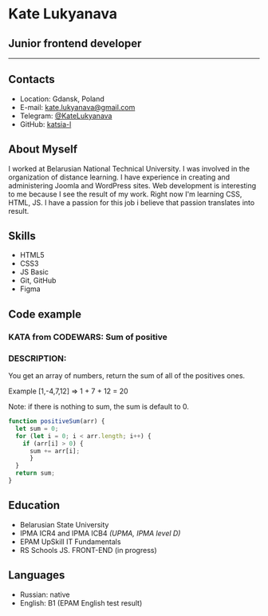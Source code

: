 # Kate Lukyanava

## Junior frontend developer
* * *

## Contacts
*   Location: Gdansk, Poland
*   E-mail: [kate.lukyanava@gmail.com](mailto:kate.lukyanava@gmail.com)
*   Telegram: [@KateLukyanava](https://t.me/KateLukyanava)
*   GitHub: [katsia-l](https://github.com/katsia-l)

## About Myself
I worked at Belarusian National Technical University. I was involved in the organization of distance learning. I have experience in creating and administering Joomla and WordPress sites.
Web development is interesting to me because I see the result of my work. Right now I'm learning CSS, HTML, JS.
I have a passion for this job i believe that passion translates into result.

## Skills
*   HTML5
*   CSS3
*   JS Basic
*   Git, GitHub
*   Figma

## Code example
### KATA from CODEWARS: Sum of positive
### DESCRIPTION:
You get an array of numbers, return the sum of all of the positives ones.

Example [1,-4,7,12] => 1 + 7 + 12 = 20

Note: if there is nothing to sum, the sum is default to 0.

```javascript
function positiveSum(arr) {
  let sum = 0;
  for (let i = 0; i < arr.length; i++) {
    if (arr[i] > 0) {
      sum += arr[i];
      }
  }
  return sum;
}
```

## Education
*   Belarusian State University
*   IPMA ICR4 and IPMA ICB4
    *(UPMA, IPMA level D)*
*   EPAM UpSkill IT Fundamentals
*   RS Schools JS. FRONT-END (in progress)
    
## Languages
*   Russian: native
*   English: B1 (EPAM English test result)

